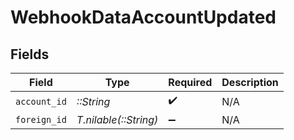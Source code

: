 # WebhookDataAccountUpdated


## Fields

| Field                 | Type                  | Required              | Description           |
| --------------------- | --------------------- | --------------------- | --------------------- |
| `account_id`          | *::String*            | :heavy_check_mark:    | N/A                   |
| `foreign_id`          | *T.nilable(::String)* | :heavy_minus_sign:    | N/A                   |